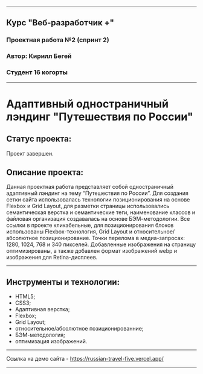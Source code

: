 ___
## Курс "Веб-разработчик +"
### Проектная работа №2 (спринт 2)
### Автор: Кирилл Бегей
### Студент 16 когорты
___
# Адаптивный одностраничный лэндинг "Путешествия по России"

## Статус проекта:
Проект завершен.
## Описание проекта:
Данная проектная работа представляет собой одностраничный адаптивный лэндинг на тему “Путешествия по России”. Для создания сетки сайта использовалась технологии позиционирования на основе Flexbox и Grid Layout, для разметки страницы использовались семантическая верстка и семантические теги, наименование классов и файловая организация создавалась на основе БЭМ-методологии. Все ссылки в проекте кликабельные, для позиционирования блоков использованы Flexbox-технология, Grid Layout и относительное/абсолютное позиционирование. Точки перелома в медиа-запросах: 1280, 1024, 768 и 340 пикселей. Добавленные изображения на страницу оптимизированы, а также добавлен формат изображений webp и изображения для Retina-дисплеев.
___
## Инструменты и технологии:
* HTML5;
* CSS3;
* Адаптивная верстка;
* Flexbox;
* Grid Layout;
* относительное/абсолютное позиционированние;
* БЭМ-методология;
* оптимизация изображений.
___
Ссылка на демо сайта - https://russian-travel-five.vercel.app/
___

